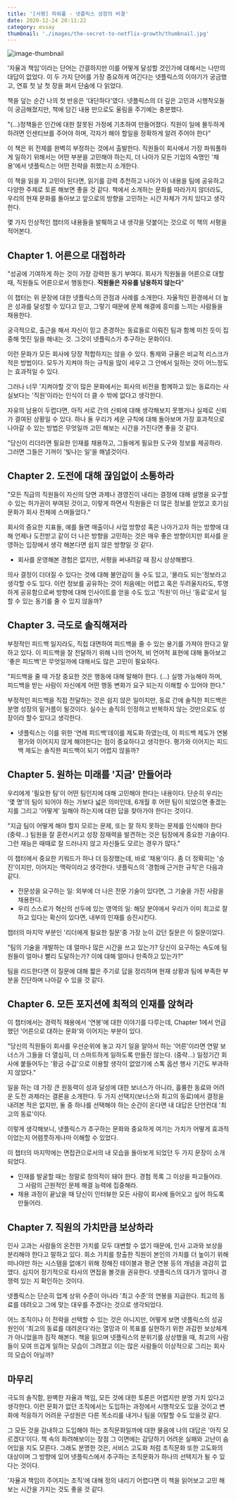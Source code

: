 ```yaml
---
title: '[서평] 파워풀 - 넷플릭스 성장의 비결'
date: 2020-12-24 20:11:22
category: essay
thumbnail: './images/the-secret-to-netflix-growth/thumbnail.jpg'
---
```


![image-thumbnail](./images/the-secret-to-netflix-growth/thumbnail.jpg)

'자율과 책임'이라는 단어는 간결하지만 이를 어떻게 달성할 것인가에 대해서는 나만의 대답이 없었다. 이 두 가지 단어를 가장 중요하게 여긴다는 넷플릭스의 이야기가 궁금했고, 연휴 첫 날 첫 장을 펴서 단숨에 다 읽었다.

책을 덮는 순간 나의 첫 반응은 '대단하다'였다. 넷플릭스의 더 깊은 고민과 시행착오들이 궁금해졌지만, 책에 담긴 내용 만으로도 울림을 주기에는 충분했다.

"(...)정책들은 인간에 대한 잘못된 가정에 기초하여 만들어졌다. 직원이 일에 몰두하게 하려면 인센티브를 주어야 하며, 각자가 해야 할일을 정확하게 알려 주어야 한다"

이 책은 위 전제를 완벽히 부정하는 것에서 출발한다. 직원들이 회사에서 가장 파워풀하게 일하기 위해서는 어떤 부분을 고민해야 하는지, 더 나아가 모든 기업의 숙명인 '채용'에서 넷플릭스는 어떤 전략을 취했는지 소개한다.

이 책을 읽을 지 고민이 된다면, 읽기를 강력 추천하고 나아가 이 내용을 팀에 공유하고 다양한 주제로 토론 해보면 좋을 것 같다. 책에서 소개하는 문화를 따라가지 않더라도, 우리의 현재 문화를 돌아보고 앞으로의 방향을 고민하는 시간 자체가 가치 있다고 생각한다.

몇 가지 인상적인 챕터의 내용들을 발췌하고 내 생각을 덧붙이는 것으로 이 책의 서평을 적어본다.

## Chapter 1. 어른으로 대접하라

"성공에 기여하게 하는 것이 가장 강력한 동기 부여다. 회사가 직원들을 어른으로 대할 때, 직원들도 어른으로서 행동한다. **직원들은 자유를 남용하지 않는다**"

이 챕터는 위 문장에 대한 넷플릭스의 관점과 사례를 소개한다. 자율적인 환경에서 더 높은 성과를 달성할 수 있다고 믿고, 그렇기 때문에 문제 해결에 흥미를 느끼는 사람들을 채용한다.

궁극적으로, 출근을 해서 자신이 믿고 존경하는 동료들로 이뤄진 팀과 함께 미친 듯이 집중해 멋진 일을 해내는 것. 그것이 넷플릭스가 추구하는 문화이다.

이런 문화가 모든 회사에 당장 적합하지는 않을 수 있다. 통제와 규율은 비교적 리스크가 적은 방법이다. 모두가 지켜야 하는 규칙을 많이 세우고 그 안에서 일하는 것이 어느정도는 효과적일 수 있다.

그러나 너무 '지켜야할 것'이 많은 문화에서는 회사의 비전을 함께하고 있는 동료라는 사실보다는 '직원'이라는 인식이 더 클 수 밖에 없다고 생각한다.

 자유의 남용이 두렵다면, 아직 서로 간의 신뢰에 대해 생각해보지 못했거나 실제로 신뢰가 결여된 상황일 수 있다. 하나 둘 우리가 세운 규칙에 대해 돌아보며 가장 효과적으로 나아갈 수 있는 방법은 무엇일까 고민 해보는 시간을 가진다면 좋을 것 같다.

"당신이 리더라면 필요한 인재를 채용하고, 그들에게 필요한 도구와 정보를 제공하라. 그러면 그들은 기꺼이 '빛나는 일'을 해낼것이다.

## Chapter 2. 도전에 대해 끊임없이 소통하라

"모든 직급의 직원들이 자신의 당면 과제나 경영진이 내리는 결정에 대해 설명을 요구할 수 있는 허가권이 부여된 것이고, 이렇게 하면서 직원들은 더 많은 정보를 얻었고 호기심 문화가 회사 전체에 스며들었다."

회사의 중요한 지표들, 예를 들면 매출이나 사업 방향성 혹은 나아가고자 하는 방향에 대해 언제나 도전받고 같이 더 나은 방향을 고민하는 것은 매우 좋은 방향이지만 회사를 운영하는 입장에서 생각 해본다면 쉽지 않은 방향일 것 같다.

- 회사를 운영해본 경험은 없지만, 서평을 써내려갈 때 잠시 상상해봤다.

의사 결정이 더뎌질 수 있다는 것에 대해 불안감이 들 수도 있고, '몰라도 되는'정보라고 생각할 수도 있다. 이런 정보를 공유하는 것이 처음에는 어렵고 혹은 두려울지라도, 투명하게 공유함으로써 방향에 대해 인사이트를 얻을 수도 있고 '직원'이 아닌 '동료'로서 일할 수 있는 동기를 줄 수 있지 않을까?

## Chapter 3. 극도로 솔직해져라

부정적인 피드백 일지라도, 직접 대면하여 피드백을 줄 수 있는 용기를 가져야 한다고 말하고 있다. 이 피드백을 잘 전달하기 위해 나의 언어적, 비 언어적 표현에 대해 돌아보고 '좋은 피드백'은 무엇일까에 대해서도 많은 고민이 필요하다.

"피드백을 줄 때 가장 중요한 것은 행동에 대해 말해야 한다. (...) 실행 가능해야 하며, 피드백을 받는 사람이 자신에게 어떤 행동 변화가 요구 되는지 이해할 수 있어야 한다."

부정적인 피드백을 직접 전달하는 것은  쉽지 않은 일이지만, 동료 간에 솔직한 피드백은 분명 성장의 밑거름이 될것이다. 실수는 솔직히 인정하고 반복하지 않는 것만으로도 성장이라 할수 있다고 생각한다.

- 넷플릭스는 이를 위한 '연례 피드백'데이를 제도화 하였는데, 이 피드백 제도가 연봉 평가와 이어지지 않게 해야한다는 점이 중요하다고 생각한다. 평가와 이어지는 피드백 제도는 솔직한 피드백이 되기 어렵지 않을까?

## Chapter 5. 원하는 미래를 '지금' 만들어라

우리에게 '필요한 팀'이 어떤 팀인지에 대해 고민해야 한다는 내용이다. 단순히 우리는 '몇 명'의 팀이 되어야 하는 가보다 넓은 의미인데, 6개월 후 어떤 팀이 되었으면 좋겠는지를 그리고 '어떻게' 일해야 하는지에 대한 답을 찾아가야 한다는 것이다.

"지금 팀이 어떻게 해야 할지 모르는 문제, 또는 잘 하지 못하는 문제를 인식해야 한다 (중략...) 팀원을 잘 훈련시키고 성장 잠재력을 발견하는 것은 팀장에게 중요한 기술이다. 그런 재능은 때때로 잘 드러나지 않고 자신들도 모르는 경우가 많다."

이 챕터에서 중요한 키워드가 하나 더 등장했는데, 바로 '채용'이다. 좀 더 정확히는 '승진'이지만, 이어지는 맥락이라고 생각한다. 넷플릭스의 '경험에 근거한 규칙'은 다음과 같다.

- 전문성을 요구하는 일: 외부에 더 나은 전문 기술이 있다면, 그 기술을 가진 사람을 채용한다.
- 우리 스스로가 혁신의 선두에 있는 영역의 일: 해당 분야에서 우리가 이미 최고로 잘하고 있다는 확신이 있다면, 내부의 인재를 승진시킨다.

챕터의 마지막 부분인 '리더에게 필요한 질문'중 가장 눈이 갔던 질문은 이 질문이었다.

"팀의 기술을 개발하는 데 얼마나 많은 시간을 쓰고 있는가? 당신이 요구하는 속도에 팀원들이 얼마나 빨리 도달하는가? 이에 대해 얼마나 만족하고 있는가?" 

팀을 리드한다면 이 질문에 대해 짧은 주기로 답을 정리하며 현재 상황과 팀에 부족한 부분을 진단하며 나아갈 수 있을 것 같다.

## Chapter 6. 모든 포지션에 최적의 인재를 앉혀라

이 챕터에서는 경력직 채용에서 '연봉'에 대한 이야기를 다루는데, Chapter 1에서 언급했던 '어른으로 대하는 문화'와 이어지는 부분이 있다.

"당신의 직원들이 회사를 우선순위에 놓고 자기 일을 알아서 하는 '어른'이라면 연말 보너스가 그들을 더 열심히, 더 스마트하게 일하도록 만들진 않는다. (중략...) 일정기간 회사에 붙들어두는 '황금 수갑'으로 이용할 생각이 없었기에 스톡 옵션 행사 기간도 부과하지 않았다."

일을 하는 데 가장 큰 원동력이 성과 달성에 대한 보너스가 아니라, 훌륭한 동료와 어려운 도전 과제라는 결론을 소개한다. 두 가지 선택지(보너스와 최고의 동료)에서 결정을 내려본 적은 없지만, 둘 중 하나를 선택해야 하는 순간이 온다면 내 대답은 단언컨대 '최고의 동료'이다. 

이렇게 생각해보니, 넷플릭스가 추구하는 문화와 중요하게 여기는 가치가 어떻게 효과적이었는지 어렴풋하게나마 이해할 수 있었다.

이 챕터의 마지막에는 면접관으로서의 내 모습을 돌아보게 되었던 두 가지 문장이 소개되었다. 

- 인재를 발굴할 때는 정말로 창의적이 돼야 한다. 경험 목록 그 이상을 파고들어라. 그 사람의 근원적인 문제 해결 능력에 집중해라.
- 채용 과정이 끝났을 때 당신이 인터뷰한 모든 사람이 회사에 들어오고 싶어 하도록 만들어라.

## Chapter 7. 직원의 가치만큼 보상하라

인사 고과는 사람들의 온전한 가치를 모두 대변할 수 없기 때문에, 인사 고과와 보상을 분리해야 한다고 말하고 있다. 희소 가치를 창출한 직원이 본인의 가치를 더 높이기 위해 떠나야만 하는 시스템을 없애기 위해 정해진 테이블과 평균 연봉 등의 개념을 과감히 없앴다. 심지어 정기적으로 타사의 면접을 볼것을 권유한다. 넷플릭스의 대가가 얼마나 경쟁력 있는 지 확인하는 것이다.

넷플릭스는 단순히 업계 상위 수준이 아니라 '최고 수준'의 연봉을 지급한다. 최고의 동료를 데려오고 그에 맞는 대우를 주겠다는 것으로 생각되었다.

어느 조직이나 이 전략을 선택할 수 있는 것은 아니지만, 어떻게 보면 넷플릭스의 성공 원인이 '최고의 동료를 데려온다'라는 열망과 이 목표를 실현하기 위한 과감한 보상체계가 아니었을까 짐작 해본다. 책을 읽으며 넷플릭스의 분위기를 상상했을 때, 최고의 사람들이 모여 뜨겁게 일하는 모습이 그려졌고 이는 많은 사람들이 이상적으로 그리는 회사의 모습이 아닐까?

## 마무리

극도의 솔직함, 완벽한 자율과 책임, 모든 것에 대한 토론은 어렵지만 분명 가치 있다고 생각한다. 이런 문화가 없던 조직에서는 도입하는 과정에서 시행착오도 있을 것이고 변화에 적응하기 어려운 구성원은 다른 목소리를 내거나 팀을 이탈할 수도 있을것 같다.

그 모든 것을 감내하고 도입해야 하는 조직문화일까에 대한 물음에 나의 대답은 '아직 모르겠다'이다. 책 속의 화려해보이는 장점 그 이면에는 감당하기 어려운 실패와 고난이 숨어있을 지도 모른다. 그래도 분명한 것은, 서비스 고도화 처럼 조직문화 또한 고도화의 대상이며 그 방향에 있어 넷플릭스에서 추구하는 조직문화가 하나의 선택지가 될 수 있다는 것이다.

'자율과 책임이 주어지는 조직'에 대해 정의 내리기 어렵다면 이 책을 읽어보고 고민 해보는 시간을 가지는 것도 좋을 것 같다.
